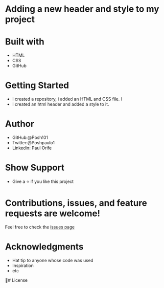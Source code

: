 # Adding a new header and style to my project

# Built with
- HTML
- CSS
- GitHub
# Getting Started
- I created a repository, i added an HTML and CSS file. I
- I created an html header and added a style to it.

# Author
- GitHub:@Posh101
- Twitter:@Poshpaulo1
- Linkedin: Paul Orife

# Show Support
- Give a ⭐️ if you like this project

# Contributions, issues, and feature requests are welcome!

Feel free to check the [issues page](https://github.com/posh101/My-Hello-Project/issues)

# Acknowledgments
- Hat tip to anyone whose code was used
- Inspiration
- etc

📝# License
